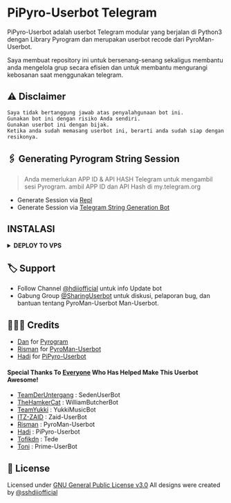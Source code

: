 # PiPyro-Userbot Telegram

PiPyro-Userbot adalah userbot Telegram modular yang berjalan di Python3 dengan Library Pyrogram dan merupakan userbot recode dari PyroMan-Userbot.

Saya membuat repository ini untuk bersenang-senang sekaligus membantu anda mengelola grup secara efisien dan untuk membantu mengurangi kebosanan saat menggunakan telegram.

## ⚠️ Disclaimer

```
Saya tidak bertanggung jawab atas penyalahgunaan bot ini.
Gunakan bot ini dengan risiko Anda sendiri.
Gunakan userbot ini dengan bijak.
Ketika anda sudah memasang userbot ini, berarti anda sudah siap dengan resikonya.
```

## 🖇 Generating Pyrogram String Session
    
> Anda memerlukan APP ID & API HASH Telegram untuk mengambil sesi Pyrogram. ambil APP ID dan API Hash di my.telegram.org
- Generate Session via <a href="https://repl.it/@mrismanaziz/stringen?lite=1&outputonly=1">Repl</a>
- Generate Session via <a href="https://t.me/StringManRobot">Telegram String Generation Bot</a>

## INSTALASI
<details>
<summary><b>DEPLOY TO VPS</b></summary>

> $ git clone https://github.com/hdiiofficial/PiPyro-Userbot

> $ cd PiPyro-Userbot

> $ pip3 install -r requirements.txt

> $ cp sample_config.env config.env

> $ nano config.env

> CTRL + S = Save CTRL + X = exit

> $ python3 -m AntiCrash
</details>

## 🏷 Support

- Follow Channel [@hdiiofficial](https://t.me/hdiiofficial) untuk info Update bot 
- Gabung Group [@SharingUserbot](https://t.me/SharingUserbot) untuk diskusi, pelaporan bug, dan bantuan tentang PyroMan-Userbot Man-Userbot.

## 👨🏻‍💻 Credits
-  [Dan](https://github.com/delivrance) for [Pyrogram](https://github.com/pyrogram/pyrogram)
-  [Risman](https://github.com/mrismanaziz) for [PyroMan-Userbot](https://github.com/mrismanaziz/PyroMan-Userbot)
-  [Hadi](https://github.com/hdiiofficial) for [PiPyro-Userbot](https://github.com/hdiiofficial/PiPyro-Userbot)

#### Special Thanks To [Everyone](https://github.com/mrismanaziz/PyroMan-Userbot/graphs/contributors) Who Has Helped Make This Userbot Awesome!
-  [TeamDerUntergang](https://github.com/TeamDerUntergang/Telegram-SedenUserBot) : SedenUserBot
-  [TheHamkerCat](https://github.com/TheHamkerCat/WilliamButcherBot) : WilliamButcherBot
-  [TeamYukki](https://github.com/TeamYukki/YukkiMusicBot) : YukkiMusicBot
-  [ITZ-ZAID](https://github.com/ITZ-ZAID) : Zaid-UserBot
-  [Risman](https://github.com/mrismanaziz) : PyroMan-Userbot
-  [Hadi](https://github.com/hdiiofficial) : PiPyro-Userbot
-  [Tofikdn](https://github.com/tofikdn) : Tede
-  [Toni](https://github.com/Toni880) : Prime-UserBot

## 📑 License
Licensed under [GNU General Public License v3.0](https://github.com/hdiiofficial/PiPyro-Userbot/blob/PiPyro-Userbot/LICENSE) All designs were created by [@sshdiiofficial](https://github.com/hdiiofficial)

